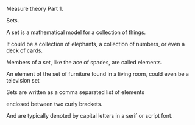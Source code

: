Measure theory Part 1. 

Sets. 

A set is a mathematical model for a collection of things. 

It could be a collection of elephants, 
a collection of numbers, 
or even a deck of cards. 

Members of a set, like the ace of spades, are called elements.

An element of the set of furniture found in a living room, could even be a television set

Sets are written as a comma separated list of elements 

enclosed between two curly brackets. 

And are typically denoted by capital letters in a serif or script font. 
